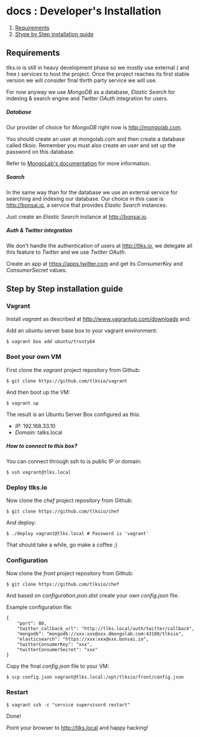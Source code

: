 # docs : Developer's Installation

1. [Requirements](devinstall.md#requirements)
2. [Stype by Step installation guide](devinstall.md#step-by-step-installation-guide)

## Requirements

tlks.io is still in heavy development phase so we mostly use external ( and free ) services to host the project. Once the project reaches its first stable version we will consider final thirth party service we will use.

For now anyway we use *MongoDB* as a database, *Elastic Search* for indexing & search engine and *Twitter OAuth* integration for users.

##### Database

Our provider of choice for *MongoDB* right now is http://mongolab.com.

You should create an user at mongolab.com and then create a database called *tlksio*.
Remember you must also create an user and set up the password on this database.

Refer to [MongoLab's documentation](http://docs.mongolab.com/) for more information.

##### Search

In the same way than for the database we use an external service for searching and indexing our database. Our choice in this case is http://bonsai.io, a service that provides *Elastic Search* instances.

Just create an *Elastic Search* instance at http://bonsai.io.

##### Auth & Twitter integration

We don't handle the authentication of users at http://tlks.io, we delegate all this feature to *Twitter* and we use *Twitter OAuth*.

Create an app at https://apps.twitter.com and get its *ConsumerKey* and *ConsumerSecret* values.

## Step by Step installation guide


### Vagrant

Install *vagrant* as described at http://www.vagrantup.com/downloads and:

Add an ubuntu server base box to your vagrant environment:

```
$ vagrant box add ubuntu/trusty64
```

### Boot your own VM

First clone the *vagrant* project repository from Github:

```
$ git clone https://github.com/tlksio/vagrant
```

And then boot up the VM:

```
$ vagrant up
```

The result is an Ubuntu Server Box configured as this:

* *IP:* 192.168.33.10
* *Domain:* talks.local

##### How to connect to this box?

You can connect through ssh to is public IP or domain:

```
$ ssh vagrant@tlks.local
```

### Deploy tlks.io

Now clone  the *chef* project repository from Github:

```
$ git clone https://github.com/tlksio/chef
```

And deploy:

```
$ ./deploy vagrant@tlks.local # Password is 'vagrant'
```

That should take a while, go make a coffee ;)

### Configuration

Now clone the *front* project repository from Github:

```
$ git clone https://github.com/tlksio/chef
```

And based on *configuration.json.dist* create your own *config.json* file.

Example configuration file:

```
{
    "port": 80,
    "twitter_callback_url": "http://tlks.local/auth/twitter/callback",
    "mongodb": "mongodb://xxx:xxx@xxx.dmongolab.com:43180/tlksio",
    "elasticsearch": "https://xxx:xxx@xxx.bonsai.io",
    "twitterConsumerKey": "xxx",
    "twitterConsumerSecret": "xxx"
}
```

Copy the final *config.json* file to your VM:

```
$ scp config.json vagrant@tlks.local:/opt/tlksio/front/config.json
```

### Restart

```
$ vagrant ssh -c "service supervisord restart"
```


Done!

Point your browser to http://tlks.local and happy hacking!


